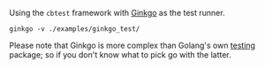 [go-testing]: https://golang.org/pkg/testing/
[ginkgo]: https://github.com/onsi/ginkgo

Using the `cbtest` framework with [Ginkgo][ginkgo] as the test runner.

```
ginkgo -v ./examples/ginkgo_test/
```

Please note that Ginkgo is more complex than Golang's own [testing][go-testing]
package; so if you don't know what to pick go with the latter.

